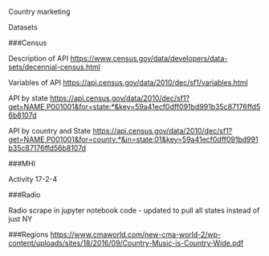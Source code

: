 Country marketing

Datasets

###Census

Description of API
https://www.census.gov/data/developers/data-sets/decennial-census.html

Variables of API
https://api.census.gov/data/2010/dec/sf1/variables.html

API by state
https://api.census.gov/data/2010/dec/sf1?get=NAME,P001001&for=state:*&key=59a41ecf0dff091bd991b35c87176ffd56b8107d

API by country and State
https://api.census.gov/data/2010/dec/sf1?get=NAME,P001001&for=county:*&in=state:01&key=59a41ecf0dff091bd991b35c87176ffd56b8107d

###MHI

Activity 17-2-4

###Radio

Radio scrape in jupyter notebook code - updated to pull all states instead of just NY

###Regions
https://www.cmaworld.com/new-cma-world-2/wp-content/uploads/sites/18/2016/09/Country-Music-is-Country-Wide.pdf
